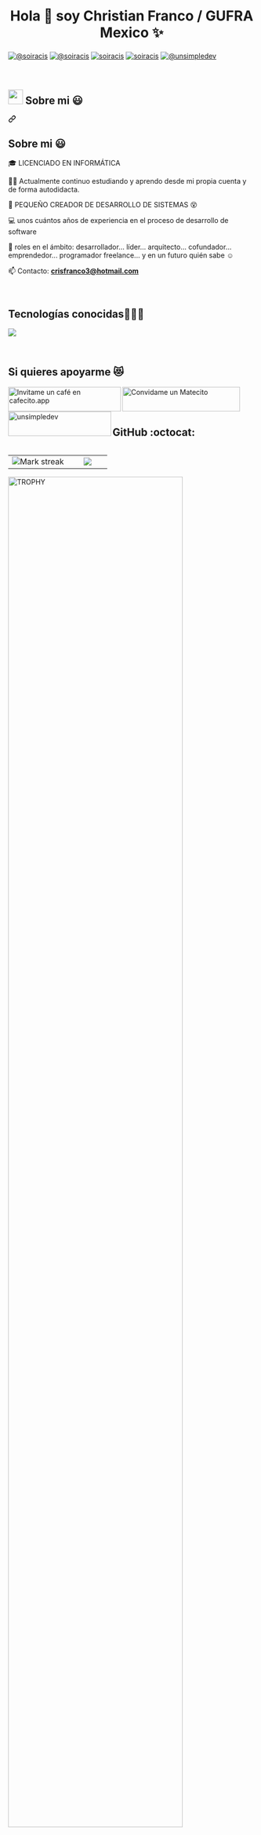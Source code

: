<h1 align="center">Hola 👋  soy Christian Franco / GUFRA Mexico ✨ </h1> 

<p align="left">
  <a href="https://www.youtube.com/@guframexico" target="blank"><img align="center" src="https://img.shields.io/badge/YouTube-FF0000?style=for-the-badge&logo=youtube&logoColor=white" alt="@soiracis"  /></a>
<a href="https://www.tiktok.com/@soiracis" target="blank"><img align="center" src="https://img.shields.io/badge/TikTok-000000?style=for-the-badge&logo=tiktok&logoColor=white" alt="@soiracis" /></a>
<a href="https://linkedin.com/in/soiracis" target="blank"><img align="center" src="https://img.shields.io/badge/LinkedIn-0077B5?style=for-the-badge&logo=linkedin&logoColor=white" alt="soiracis"/></a>
<a href="https://fb.com/soiracis" target="blank"><img align="center" src="https://img.shields.io/badge/Facebook-1877F2?style=for-the-badge&logo=facebook&logoColor=white" alt="soiracis"  /></a>
<a href = "mailto:crisfranco3@gmail.com" target="blank"><img align="center" src="https://img.shields.io/badge/Gmail-D14836?style=for-the-badge&logo=gmail&logoColor=white" alt="@unsimpledev"  /></a>
  </p>
<br>
<div class="markdown-heading" dir="auto">
  <h2 class="heading-element" dir="auto">
    <themed-picture data-catalyst-inline="true" data-catalyst="">
      <picture>
        <img src="https://github.com/7oSkaaa/7oSkaaa/raw/main/Images/about_me.gif?raw=true" width="30px" style="visibility:visible;max-width:100%;">
      </picture>
    </themed-picture> 
    Sobre mi 😃</h2>
  <a id="user-content--about-me" class="anchor" aria-label="Permalink:  About me" href="#-about-me">
    <svg class="octicon octicon-link" viewBox="0 0 16 16" version="1.1" width="16" height="16" aria-hidden="true">
      <path d="m7.775 3.275 1.25-1.25a3.5 3.5 0 1 1 4.95 4.95l-2.5 2.5a3.5 3.5 0 0 1-4.95 0 .751.751 0 0 1 .018-1.042.751.751 0 0 1 1.042-.018 1.998 1.998 0 0 0 2.83 0l2.5-2.5a2.002 2.002 0 0 0-2.83-2.83l-1.25 1.25a.751.751 0 0 1-1.042-.018.751.751 0 0 1-.018-1.042Zm-4.69 9.64a1.998 1.998 0 0 0 2.83 0l1.25-1.25a.751.751 0 0 1 1.042.018.751.751 0 0 1 .018 1.042l-1.25 1.25a3.5 3.5 0 1 1-4.95-4.95l2.5-2.5a3.5 3.5 0 0 1 4.95 0 .751.751 0 0 1-.018 1.042.751.751 0 0 1-1.042.018 1.998 1.998 0 0 0-2.83 0l-2.5 2.5a1.998 1.998 0 0 0 0 2.83Z"></path>
    </svg>
  </a>
</div>

<h2>Sobre mi 😃</h2>

<!--Intro start-->

<p align="left">
🎓 LICENCIADO EN INFORMÁTICA 

🧑‍💻 Actualmente continuo estudiando y aprendo desde mi propia cuenta y de forma autodidacta.

🎥 PEQUEÑO CREADOR DE DESARROLLO DE SISTEMAS 😵

💻 unos cuántos años de experiencia en el proceso de desarrollo de software

📝 roles en el ámbito: desarrollador... líder... arquitecto... cofundador... emprendedor... programador freelance... y en un futuro quién sabe ☺️

📫 Contacto: **crisfranco3@hotmail.com**
<!--Intro end-->
  </p>
<br>

<h2 >Tecnologías conocidas👨🏻‍💻</h2>
<!--tech stack icons-->
<p align="left">
  <a href="https://skillicons.dev">
    <img src="https://skillicons.dev/icons?i=androidstudio,c,cs,cpp,java,php,dart,flutter,py,dotnet,css,html,js,nodejs,mysql,sqlite,firebase,gtk,git,github,docker,materialui,postman,eclipse,vscode,bash,linux,ai,ps&perline=12" />
  </a>
</p>
<br>
<!------------------------->
<div id="apoyo">
<h2>Si quieres apoyarme 😻</h2>
  <p align="left">
 <a href='https://cafecito.app/soiracis' rel='noopener' target='_blank'><img srcset='https://cdn.cafecito.app/imgs/buttons/button_1.png 1x, https://cdn.cafecito.app/imgs/buttons/button_1_2x.png 2x, https://cdn.cafecito.app/imgs/buttons/button_1_3.75x.png 3.75x' src='https://cdn.cafecito.app/imgs/buttons/button_1.png' alt='Invitame un café en cafecito.app' align="left" height="50" width="230"/></a>
    
<a href='https://matecito.co/soiracis' rel='noopener' target='_blank'><img srcset='https://www.matecito.co/public/button_11.png 1x, https://www.matecito.co/public/button_11_2x.png 2x, https://www.matecito.co/public/button_11_3.75x.png 3.75x' src='https://www.matecito.co/public/button_11.png' alt='Convidame un Matecito' align="left" height="50" width="240" /></a>

    
    
<a href="https://ko-fi.com/soiracis"> <img align="left" src="https://cdn.ko-fi.com/cdn/kofi3.png?v=3" height="50" width="210" alt="unsimpledev" /></a>
  </p>
</div>
  <br>
<br><br>

<h2>GitHub :octocat:</h2>
<!--- stats & Trophy (start) -->
<p align="center">
  <!--- stats (start) -->
<table align="left">
<tr border="none">
<td width="60%" align="center">

<!--  <img  align="center"  src="https://github-readme-stats.vercel.app/api?username=unsimpledev&theme=dark&show_icons=true&count_private=true" />
  <br></br> -->
  <img  title="🔥 Get streak stats for your profile at git.io/streak-stats" alt="Mark streak" src="https://github-readme-streak-stats.herokuapp.com/?user=unsimpledev&theme=dark&hide_border=false" /> 
</td>

<td width="40%" align="center">

  <img  align="center"  src="https://github-readme-stats.anuraghazra1.vercel.app/api/top-langs/?username=unsimpledev&theme=dark&hide_border=false&no-bg=true&no-frame=true&langs_count=10"/>

  </td>
</tr>
</table>
<!--- stats (end) -->

<!--- trophy (start) -->
<div align=left>
  <a href="https://github.com/ryo-ma/github-profile-trophy" title="Go to Source">
      <img align="center" width=84% src="https://github-profile-trophy.vercel.app/?username=unsimpledev&theme=radical&row=1&column=7&margin-h=15&margin-w=5&no-bg=true" alt="TROPHY" />
    </a>
</div>
<!--- trophy (start) -->


</p>        
<!--- stats (end) -->
